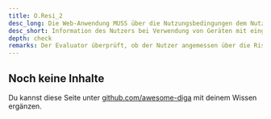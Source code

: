 ```yaml
---
title: O.Resi_2
desc_long: Die Web-Anwendung MUSS über die Nutzungsbedingungen dem Nutzer darstellen, welche Risiken für die Daten des Nutzers bei einer Benutzung von Geräten, deren Betriebssystem in keinem vom Betriebssystemhersteller vorgesehenen Betriebszustand ist, bestehen.
desc_short: Information des Nutzers bei Verwendung von Geräten mit eingeschränkten Sicherheitsleistungen.   
depth: check
remarks: Der Evaluator überprüft, ob der Nutzer angemessen über die Risiken einer Verwendung von Geräten, deren Betriebssystem in keinem vom Betriebssystemhersteller vorgesehenen Betriebszustand ist, informiert wird.
---
```


## Noch keine Inhalte

Du kannst diese Seite unter [github.com/awesome-diga](https://github.com/awesome-diga/tr-faq) mit deinem Wissen ergänzen.
